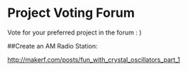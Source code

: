 Project Voting Forum
====================


Vote for your preferred project in the forum : )


##Create an AM Radio Station:

http://makerf.com/posts/fun_with_crystal_oscillators_part_1
